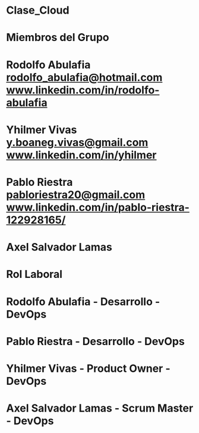 # Clase_Cloud
# Miembros del Grupo
# Rodolfo Abulafia rodolfo_abulafia@hotmail.com www.linkedin.com/in/rodolfo-abulafia
# Yhilmer Vivas y.boaneg.vivas@gmail.com www.linkedin.com/in/yhilmer
# Pablo Riestra pabloriestra20@gmail.com www.linkedin.com/in/pablo-riestra-122928165/
# Axel Salvador Lamas   

# Rol Laboral
# Rodolfo Abulafia - Desarrollo - DevOps
# Pablo Riestra - Desarrollo - DevOps
# Yhilmer Vivas - Product Owner - DevOps
# Axel Salvador Lamas - Scrum Master - DevOps
